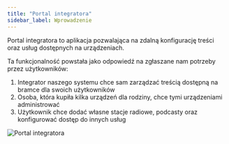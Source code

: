 ```yaml
---
title: "Portal integratora"
sidebar_label: Wprowadzenie
---
```


Portal integratora to aplikacja pozwalająca na zdalną konfigurację treści oraz usług dostępnych na urządzeniach.

Ta funkcjonalność powstała jako odpowiedź na zgłaszane nam potrzeby przez użytkowników:


1. Integrator naszego systemu chce sam zarządzać treścią dostępną na bramce dla swoich użytkowników
2. Osoba, która kupiła kilka urządzeń dla rodziny, chce tymi urządzeniami administrować
3. Użytkownik chce dodać własne stacje radiowe, podcasty oraz konfigurować dostęp do innych usług 


![Portal integratora](/AIS-docs/img/en/frontend/dom_cloud_intro.png)
